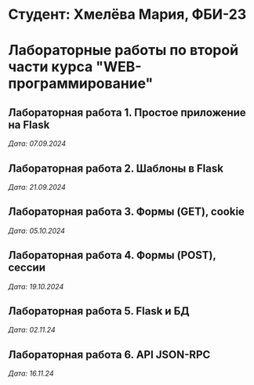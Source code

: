 # Студент: Хмелёва Мария, ФБИ-23

# Лабораторные работы по второй части курса "WEB-программирование"

## Лабораторная работа 1. Простое приложение на Flask

*Дата: 07.09.2024*

## Лабораторная работа 2. Шаблоны в Flask

*Дата: 21.09.2024*

## Лабораторная работа 3. Формы (GET), cookie

*Дата: 05.10.2024*

## Лабораторная работа 4. Формы (POST), сессии

*Дата: 19.10.2024*

## Лабораторная работа 5. Flask и БД

*Дата: 02.11.24*

## Лабораторная работа 6. API JSON-RPC

*Дата: 16.11.24*